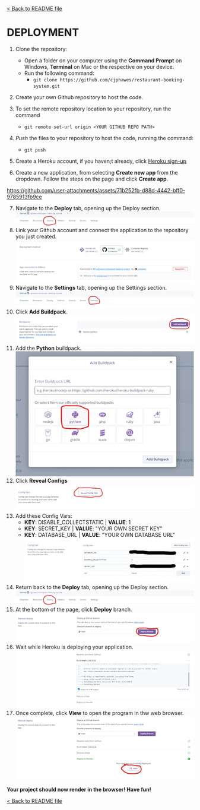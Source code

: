 [&lt; Back to README file](/README.md)

# DEPLOYMENT

1. Clone the repository:
    -   Open a folder on your computer using the **Command Prompt** on Windows, **Terminal** on Mac or the respective on your device.
    -   Run the following command:
        -   `git clone https://github.com/cjphawes/restaurant-booking-system.git`

2. Create your own Github repository to host the code.
3. To set the remote repository location to your repository, run the command
    -   `git remote set-url origin <YOUR GITHUB REPO PATH>`
4. _Push_ the files to your repository to host the code, running the command:
    -   `git push`
5. Create a Heroku account, if you haven;t already, click [Heroku sign-up](https://signup.heroku.com/?utm_source=google&utm_medium=paid_search&utm_campaign=emea_heraw&utm_content=general-branded-search-rsa&utm_term=heroku%20deploy&utm_source_platform=GoogleAds&gad_source=1&gclid=CjwKCAjw3624BhBAEiwAkxgTOnW3NMOV1WnmmRl3waphvbeJMziUKDW38F0Dy3uLfBJLsjNUm-vZdxoCp9MQAvD_BwE)
6. Create a new application, from selecting **Create new app** from the dropdown. Follow the steps on the page and click **Create app**.

https://github.com/user-attachments/assets/71b252fb-d88d-4442-bff0-9785913fb9ce

7. Navigate to the **Deploy** tab, opening up the Deploy section.
![Deploy tab on Heroku](/documentation/images/deploy-tab-heroku.webp)
8. Link your Github account and connect the application to the repository you just created.
![Connect Github account](/documentation/images/connect-github-account.webp)
9. Navigate to the **Settings** tab, opening up the Settings section.
![Settings tab on Heroku](/documentation/images/settings-tab-heroku.webp)
10. Click **Add Buildpack**.
![Add buildpack](/documentation/images/add-buildpacks.webp)
11. Add the **Python** buildpack.
![Adding python buildpack](/documentation/images/adding-python-buildpack.webp)
12. Click **Reveal Configs**
![Reveal config vars](/documentation/images/reveal-config-vars.webp)
13. Add these Config Vars:
    -   **KEY**: DISABLE_COLLECTSTATIC | **VALUE**: 1
    -   **KEY**: SECRET_KEY | **VALUE**: "YOUR OWN SECRET KEY"
    -   **KEY**: DATABASE_URL | **VALUE**: "YOUR OWN DATABASE URL"
![Adding config vars](/documentation/images/adding-config-vars.webp)
14. Return back to the **Deploy** tab, opening up the Deploy section.
![Deploy tab on Heroku](/documentation/images/deploy-tab-heroku.webp)
15. At the bottom of the page, click **Deploy** branch.
![Deploy button](/documentation/images/deploy-button.webp)
16. Wait while Heroku is deploying your application.
![Awaiting deployment of project](/documentation/images/awaiting-project-to-deploy.webp)
17. Once complete, click **View** to open the program in thw web browser.
![Deploy the project](/documentation/images/deploy-the-project.webp)

**Your project should now render in the browser! Have fun!**

[&lt; Back to README file](/README.md)
